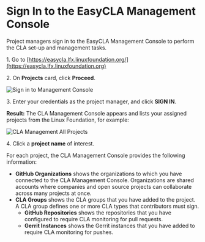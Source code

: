 # Sign In to the EasyCLA Management Console

Project managers sign in to the EasyCLA Management Console to perform the CLA set-up and management tasks.

1\. Go to [https://easycla.lfx.linuxfoundation.org/](https://easycla.lfx.linuxfoundation.org)

2\. On **Projects** card, click **Proceed**.

![Sign in to Management Console](<../../../.gitbook/assets/sign in to management console.png>)

3\. Enter your credentials as the project manager, and click **SIGN IN**.

**Result:** The CLA Management Console appears and lists your assigned projects from the Linux Foundation, for example:

![CLA Management All Projects](../../../.gitbook/assets/cla-management-all-projects.png)

4\. Click a **project name** of interest.

For each project, the CLA Management Console provides the following information:

* **GitHub Organizations** shows the organizations to which you have connected to the CLA Management Console. Organizations are shared accounts where companies and open source projects can collaborate across many projects at once.
* **CLA Groups** shows the CLA groups that you have added to the project. A CLA group defines one or more CLA types that contributors must sign.
  * **GitHub Repositories** shows the repositories that you have configured to require CLA monitoring for pull requests.
  * **Gerrit Instances** shows the Gerrit instances that you have added to require CLA monitoring for pushes.
